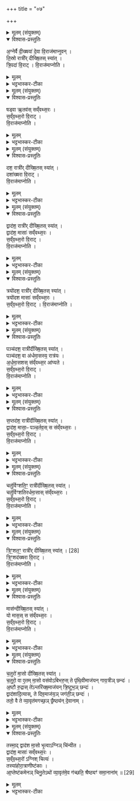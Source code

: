 +++
title = "०७"

+++


<details><summary>मूलम् (संयुक्तम्)</summary>

अ॒ग्नेर्वै दी॒ख्षया॑ दे॒वा वि॒राज॑माप्नुवन्ति॒स्रो रात्री॑र्दीख्षि॒तस्स्या॑त्त्रि॒पदा॑ वि॒राड्वि॒राज॑माप्नोति॒  
</details>

<details open><summary>विश्वास-प्रस्तुतिः</summary>

अ॒ग्नेर्वै दी॒ख्षया॑ दे॒वा वि॒राज॑माप्नुवन् ।  
ति॒स्रो रात्री॑र् दीख्षि॒तस् स्या॑त् ।  
त्रि॒पदा॑ वि॒राट् ।  वि॒राज॑माप्नोति ।  
</details>

<details><summary>मूलम्</summary>

अ॒ग्नेर्वै दी॒ख्षया॑ दे॒वा वि॒राज॑माप्नुवन् ।  
ति॒स्रो रात्री॑र् दीख्षि॒तस् स्या॑त् ।  
त्रि॒पदा॑ वि॒राट् ।  वि॒राज॑माप्नोति ।  
</details>

<details><summary>भट्टभास्कर-टीका</summary>

1अग्नेर्वै दीक्षयेत्यादि ॥ त्रिरात्रादिदीक्षाविधिः । दीक्षा मौण्ड्यादिलक्षणा । तिस्रादेशस्य 'उदात्तयणः' इति शस उदात्तत्वम् । त्रिभिर्दशकैर्विराडिति दशकाः पादाः ॥
</details>

<details><summary>मूलम् (संयुक्तम्)</summary>

षड्वा ऋ॒तव॑स्सव्ँवथ्स॒रस्स॑व्ँवथ्स॒रो वि॒राड्वि॒राज॑माप्नोति॒
</details>

<details open><summary>विश्वास-प्रस्तुतिः</summary>

षड्वा ऋ॒तव॑स् सव्ँवथ्स॒रः ।  
स॒व्ँव॒थ्स॒रो वि॒राट् ।  
वि॒राज॑माप्नोति ।  
</details>

<details><summary>मूलम्</summary>

षड्वा ऋ॒तव॑स् सव्ँवथ्स॒रः ।  
स॒व्ँव॒थ्स॒रो वि॒राट् ।  
वि॒राज॑माप्नोति ।  
</details>

<details><summary>भट्टभास्कर-टीका</summary>

2षड्वा इति ॥ षट्त्वान्वयात् षडृत्ववयवसंवत्सरात्मकविराड्लाभः । एवं सर्वत्र ॥
</details>

<details><summary>मूलम् (संयुक्तम्)</summary>

दश॒ रात्री॑र्दीख्षि॒तस्स्या॒द्दशा॑ख्षरा वि॒राड्वि॒राज॑माप्नोति॒
</details>

<details open><summary>विश्वास-प्रस्तुतिः</summary>

दश॒ रात्री॑र् दीख्षि॒तस् स्या॑त्  ।  
दशा॑ख्षरा वि॒राट् ।  
वि॒राज॑माप्नोति ।  
</details>

<details><summary>मूलम्</summary>

दश॒ रात्री॑र् दीख्षि॒तस् स्या॑त्  ।  
दशा॑ख्षरा वि॒राट् ।  
वि॒राज॑माप्नोति ।  
</details>

<details><summary>भट्टभास्कर-टीका</summary>

3दशाक्षरेति ॥ दशाक्षरपदा ॥
</details>

<details><summary>मूलम् (संयुक्तम्)</summary>

द्वाद॑श॒ रात्री॑र्दीख्षि॒तस्स्या॒द्द्वाद॑श॒ मासाः॑ सव्ँवथ्स॒रस्स॑व्ँवथ्स॒रो वि॒राड्वि॒राज॑माप्नोति॒
</details>

<details open><summary>विश्वास-प्रस्तुतिः</summary>

द्वाद॑श॒ रात्री॑र् दीख्षि॒तस् स्या॑त् ।  
द्वाद॑श॒ मासाः॑ सव्ँवथ्स॒रः ।  
स॒व्ँव॒थ्स॒रो वि॒राट् ।  
वि॒राज॑माप्नोति ।  
</details>

<details><summary>मूलम्</summary>

द्वाद॑श॒ रात्री॑र् दीख्षि॒तस् स्या॑त् ।  
द्वाद॑श॒ मासाः॑ सव्ँवथ्स॒रः ।  
स॒व्ँव॒थ्स॒रो वि॒राट् ।  
वि॒राज॑माप्नोति ।  
</details>

<details><summary>भट्टभास्कर-टीका</summary>

4द्वादशेति सौराः मासाः ॥ द्वौ च दश च द्वादश । 'सङ्ख्या' इति पूर्वपदप्रकतिस्वरत्वम् । एवं सर्वत्र ॥
</details>

<details><summary>मूलम् (संयुक्तम्)</summary>

त्रयो॑दश॒ रात्री॑र्दीख्षि॒तस्स्या॒त्त्रयो॑दश [27]  
मासाः॑ सव्ँवथ्स॒रस्स॑व्ँवथ्स॒रो वि॒राड्वि॒राज॑माप्नोति॒
</details>

<details open><summary>विश्वास-प्रस्तुतिः</summary>

त्रयो॑दश॒ रात्री॑र् दीख्षि॒तस् स्या॑त् ।  
त्रयो॑दश मासाः॑ सव्ँवथ्स॒रः ।  
स॒व्ँव॒थ्स॒रो वि॒राट् ।
वि॒राज॑माप्नोति ।  
</details>

<details><summary>मूलम्</summary>

त्रयो॑दश॒ रात्री॑र् दीख्षि॒तस् स्या॑त् ।  
त्रयो॑दश मासाः॑ सव्ँवथ्स॒रः ।  
स॒व्ँव॒थ्स॒रो वि॒राट् ।
वि॒राज॑माप्नोति ।  
</details>

<details><summary>भट्टभास्कर-टीका</summary>

5त्रयोदश मासा इति ॥ अधिकमासेन त्रयोदशचान्द्रमासाः । सौरचान्द्रान्तराळमधिकमारभते । यथोक्तम् - अधिमासका युगे तैरधिमासेम्योधिकास्तु ये चान्द्राः । इति ॥
</details>

<details><summary>मूलम् (संयुक्तम्)</summary>

पञ्च॑दश॒ रात्री॑र्दीख्षि॒तस्स्या॒त्पञ्च॑दश॒ वा अ॑र्धमा॒सस्य॒ रात्र॑योऽर्धमास॒शस्स॑व्ँवथ्स॒र आ॑प्यते सव्ँवथ्स॒रो वि॒राड्वि॒राज॑माप्नोति
</details>

<details open><summary>विश्वास-प्रस्तुतिः</summary>

पञ्च॑दश॒ रात्री॑र्दीख्षि॒तस् स्या॑त् ।  
पञ्च॑दश॒ वा अ॑र्धमा॒सस्य॒ रात्र॑यः ।  
अ॒र्ध॒मा॒सशस् स॑व्ँवथ्स॒र आ॑प्यते ।  
स॒व्ँव॒थ्स॒रो वि॒राट् ।  
वि॒राज॑माप्नोति ।  
</details>

<details><summary>मूलम्</summary>

पञ्च॑दश॒ रात्री॑र्दीख्षि॒तस् स्या॑त् ।  
पञ्च॑दश॒ वा अ॑र्धमा॒सस्य॒ रात्र॑यः ।  
अ॒र्ध॒मा॒सशस् स॑व्ँवथ्स॒र आ॑प्यते ।  
स॒व्ँव॒थ्स॒रो वि॒राट् ।  
वि॒राज॑माप्नोति ।  
</details>

<details><summary>भट्टभास्कर-टीका</summary>

6पञ्चदशेति ॥ सावनस्य मासस्य । यथाऽऽहुः - 'त्रिंशदुष्णकरोदयः सावनः' इति । अर्धमासश इति । अर्धमासेनार्धमासेन । 'संख्यैकवचनाच्च' इति शस् ॥
</details>

<details><summary>मूलम् (संयुक्तम्)</summary>

स॒प्तद॑श॒ रात्री॑र्दीख्षि॒तस्स्या॒द्द्वाद॑श॒ मासा॒ᳶ पञ्च॒र्तव॒स्स स॑व्ँवथ्स॒रस्स॑व्ँवथ्स॒रो वि॒राड्वि॒राज॑माप्नोति॒
</details>

<details open><summary>विश्वास-प्रस्तुतिः</summary>

स॒प्तद॑श॒ रात्री॑र्दीख्षि॒तस् स्या॑त् ।  
द्वाद॑श॒ मासा॒ᳶ पञ्च॒र्तव॒स् स स॑व्ँवथ्स॒रः ।  
स॒व्ँव॒थ्स॒रो वि॒राट् ।  
वि॒राज॑माप्नोति ।  
</details>

<details><summary>मूलम्</summary>

स॒प्तद॑श॒ रात्री॑र्दीख्षि॒तस् स्या॑त् ।  
द्वाद॑श॒ मासा॒ᳶ पञ्च॒र्तव॒स् स स॑व्ँवथ्स॒रः ।  
स॒व्ँव॒थ्स॒रो वि॒राट् ।  
वि॒राज॑माप्नोति ।  
</details>

<details><summary>भट्टभास्कर-टीका</summary>

7पञ्चर्तत । इति ॥ हेमन्तशिशिरयोरेकत्वात् । दृष्टं हि सहानुमन्त्रणं 'हेमन्तशिशिरावृतूनां प्रीणामि' इति । संवत्सर इति । सप्तदशसंख्यान्वयात् ॥
</details>

<details><summary>मूलम् (संयुक्तम्)</summary>

चतु॑र्विꣳशति॒ꣳ॒ रात्री॑र्दीख्षि॒तस्स्या॒च्चतु॑र्विꣳशतिरर्धमा॒सास्स॑व्ँवथ्स॒रस्स॑व्ँवथ्स॒रो वि॒राड्वि॒राज॑माप्नोति
</details>

<details open><summary>विश्वास-प्रस्तुतिः</summary>

चतु॑र्विꣳशति॒ꣳ॒ रात्री॑र्दीख्षि॒तस् स्या॑त् ।  
चतु॑र्विꣳशतिरर्धमा॒सास् स॑व्ँवथ्स॒रः ।  
स॒व्ँव॒थ्स॒रो वि॒राट् ।  
वि॒राज॑माप्नोति ।  
</details>

<details><summary>मूलम्</summary>

चतु॑र्विꣳशति॒ꣳ॒ रात्री॑र्दीख्षि॒तस् स्या॑त् ।  
चतु॑र्विꣳशतिरर्धमा॒सास् स॑व्ँवथ्स॒रः ।  
स॒व्ँव॒थ्स॒रो वि॒राट् ।  
वि॒राज॑माप्नोति ।  
</details>

<details><summary>भट्टभास्कर-टीका</summary>

8चतुर्विंशतिमिति ॥ चान्द्रास्सांशाः, अन्ये निरंशाः ॥
</details>

<details><summary>मूलम् (संयुक्तम्)</summary>

त्रि॒ꣳ॒शत॒ꣳ॒ रात्री॑र्दीख्षि॒तस्स्या॑त् [28]  
त्रि॒ꣳ॒शद॑ख्षरा वि॒राड्वि॒राज॑माप्नोति॒
</details>

<details open><summary>विश्वास-प्रस्तुतिः</summary>

त्रि॒ꣳ॒शत॒ꣳ॒ रात्री॑र् दीख्षि॒तस् स्या॑त् ।  [28]  
त्रि॒ꣳ॒शद॑ख्षरा वि॒राट् ।  
वि॒राज॑माप्नोति ।  
</details>

<details><summary>मूलम्</summary>

त्रि॒ꣳ॒शत॒ꣳ॒ रात्री॑र् दीख्षि॒तस् स्या॑त् ।  [28]  
त्रि॒ꣳ॒शद॑ख्षरा वि॒राट् ।  
वि॒राज॑माप्नोति ।  
</details>

<details><summary>भट्टभास्कर-टीका</summary>

9त्रिंशतं रात्रीरिति ॥ सावनसम्बन्धिनीः ॥
</details>

<details><summary>मूलम् (संयुक्तम्)</summary>

मास॑न्दीख्षि॒तस्स्या॒द्यो मास॒स्स स॑व्ँवथ्स॒रस्स॑व्ँवथ्स॒रो वि॒राड्वि॒राज॑माप्नोति
</details>

<details open><summary>विश्वास-प्रस्तुतिः</summary>

मास॑न्दीख्षि॒तस् स्या॑त्  ।  
यो मास॒स् स स॑व्ँवथ्स॒रः ।  
स॒व्ँव॒थ्स॒रो वि॒राट् ।  
वि॒राज॑माप्नोति ।  
</details>

<details><summary>मूलम्</summary>

मास॑न्दीख्षि॒तस् स्या॑त्  ।  
यो मास॒स् स स॑व्ँवथ्स॒रः ।  
स॒व्ँव॒थ्स॒रो वि॒राट् ।  
वि॒राज॑माप्नोति ।  
</details>

<details><summary>भट्टभास्कर-टीका</summary>

10मासमिति ॥ सौरश्चान्द्र आर्क्षो वा गृह्यते । सर्वेऽप्येते क्षयवृद्धियोगान्नैकान्ततः त्रिंशद्दिवसाः । तत्र सौरस्संक्रमात् संक्रमः, चान्द्रः दर्शाद्दर्शः, आर्क्षश्चन्द्रस्यर्क्षेण योगः । यो मास इति । अवयवावयविनोरनत्यन्तभेदात् ॥
</details>

<details><summary>मूलम् (संयुक्तम्)</summary>

च॒तुरो॑ मा॒सो दी॑ख्षि॒तस्स्या॑च्च॒तुरो॒ वा ए॒तम्मा॒सो वस॑वोऽबिभरु॒स्ते पृ॑थि॒वीमाज॑यन्गाय॒त्रीञ्छन्दो॒ऽष्टौ रु॒द्रास्ते॑ऽन्तरि॑ख्ष॒माज॑यन्त्रि॒ष्टुभ॒ञ्छन्दो॒ द्वाद॑शादि॒त्यास्ते दिव॒माज॑य॒ञ्जग॑ती॒ञ्छन्द॒स्ततो॒ वै ते व्या॒वृत॑मगच्छ॒ञ्छ्रैष्ठ्य॑न्दे॒वाना॒म्...
</details>

<details open><summary>विश्वास-प्रस्तुतिः</summary>

च॒तुरो॑ मा॒सो दी॑ख्षि॒तस् स्या॑त् ।  
च॒तुरो॒ वा ए॒तम् मा॒सो वस॑वोऽबिभरु॒स् ते पृ॑थि॒वीमाज॑यन् गाय॒त्रीञ् छन्दः॑ ।  
अ॒ष्टौ रु॒द्रास् ते॑ऽन्तरि॑ख्ष॒माज॑यन् त्रि॒ष्टुभ॒ञ् छन्दः॑ ।   
द्वाद॑शादि॒त्यास्, ते दिव॒माज॑य॒ञ् जग॑ती॒ञ् छन्दः॑ ।  
ततो॒ वै ते व्या॒वृत॑मगच्छ॒ञ् छ्रैष्ठ्य॑न् दे॒वानाम् ।  
</details>

<details><summary>मूलम्</summary>

च॒तुरो॑ मा॒सो दी॑ख्षि॒तस् स्या॑त् ।  
च॒तुरो॒ वा ए॒तम् मा॒सो वस॑वोऽबिभरु॒स् ते पृ॑थि॒वीमाज॑यन् गाय॒त्रीञ् छन्दः॑ ।  
अ॒ष्टौ रु॒द्रास् ते॑ऽन्तरि॑ख्ष॒माज॑यन् त्रि॒ष्टुभ॒ञ् छन्दः॑ ।   
द्वाद॑शादि॒त्यास्, ते दिव॒माज॑य॒ञ् जग॑ती॒ञ् छन्दः॑ ।  
ततो॒ वै ते व्या॒वृत॑मगच्छ॒ञ् छ्रैष्ठ्य॑न् दे॒वानाम् ।  
</details>

<details><summary>भट्टभास्कर-टीका</summary>

11चतुरो वा इत्यादि ॥ एतमुख्यं चतुरो मासो वसवो धारयन् । तेन पृथिवीं गायत्रीं च ते आभिमुख्येनाजयन् । अष्टौ रुद्रा इति । अष्टौ मासः रुद्रा अबिभरुः । द्वादशादित्या इति । द्वादश मास आदित्या अबिभरुः । ततस्ते वसुरुद्रादित्या व्यावृतं व्यावृत्तिं देवान्तरेभ्योऽगच्छन् श्रैष्ठ्यं प्रशस्ततां च ॥
</details>

<details><summary>मूलम् (संयुक्तम्)</summary>

तस्मा॒द्द्वाद॑श मा॒सो भृ॒त्वाग्निञ्चि॑न्वीत॒ द्वाद॑श॒ मासाः॑ सव्ँवथ्स॒रस्स॑व्ँवथ्स॒रो॑ऽग्निश्चित्य॒स्तस्या॑होरा॒त्राणीष्ट॑का आ॒प्तेष्ट॑कमेनञ्चिनु॒तेऽथो॑ व्या॒वृत॑मे॒व ग॑च्छति॒ श्रैष्ठ्यꣳ॑ समा॒नाना॑म् ॥ [29]  
</details>

<details open><summary>विश्वास-प्रस्तुतिः</summary>

तस्मा॒द् द्वाद॑श मा॒सो भृ॒त्वाऽग्निञ् चि॑न्वीत ।  
द्वाद॑श॒ मासाः॑ सव्ँवथ्स॒रः ।  
स॒व्ँव॒थ्स॒रो॑ ऽग्निश् चित्यः॑ ।  
तस्या॑होरा॒त्राणीष्ट॑काः ।  
आ॒प्तेष्ट॑कमेनञ् चिनु॒तेऽथो॑ व्या॒वृत॑मे॒व ग॑च्छति॒ श्रैष्ठ्यꣳ॑ समा॒नाना॑म् ॥ [29]  
</details>

<details><summary>मूलम्</summary>

तस्मा॒द् द्वाद॑श मा॒सो भृ॒त्वाऽग्निञ् चि॑न्वीत ।  
द्वाद॑श॒ मासाः॑ सव्ँवथ्स॒रः ।  
स॒व्ँव॒थ्स॒रो॑ ऽग्निश् चित्यः॑ ।  
तस्या॑होरा॒त्राणीष्ट॑काः ।  
आ॒प्तेष्ट॑कमेनञ् चिनु॒तेऽथो॑ व्या॒वृत॑मे॒व ग॑च्छति॒ श्रैष्ठ्यꣳ॑ समा॒नाना॑म् ॥ [29]  
</details>

<details><summary>भट्टभास्कर-टीका</summary>

12तस्मादिति विधिः ॥ तस्येति संवत्सरस्य आत्मनश्चित्यस्य अग्नेः अहोरात्रस्थानीया इष्टकाः । तस्मात्संवत्सरभरणेन आप्तेष्टकमेनं चिनुते आप्ताः पौष्कल्येन बद्धा इष्टका अस्येति । अथो इत्यादि । गतम् ॥

इति पञ्चमे षष्ठे सप्तमोनुवाकः ॥  
</details>
